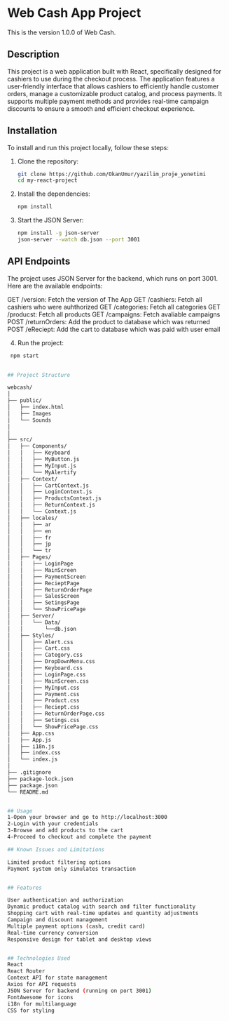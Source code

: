 # Web Cash App Project

This is the version 1.0.0 of Web Cash.

## Description

This project is a web application built with React, specifically designed for cashiers to use during the checkout process. The application features a user-friendly interface that allows cashiers to efficiently handle customer orders, manage a customizable product catalog, and process payments. It supports multiple payment methods and provides real-time campaign discounts to ensure a smooth and efficient checkout experience.


## Installation

To install and run this project locally, follow these steps:

1. Clone the repository:

   ```bash
   git clone https://github.com/OkanUmur/yazilim_proje_yonetimi
   cd my-react-project

2. Install the dependencies:   

   ```bash
   npm install

3. Start the JSON Server:

   ```bash
   npm install -g json-server
   json-server --watch db.json --port 3001

 ## API Endpoints
The project uses JSON Server for the backend, which runs on port 3001. Here are the available endpoints:

GET /version: Fetch the version of The App
GET /cashiers: Fetch all  cashiers who were auhthorized 
GET /categories: Fetch all  categories 
GET /producst: Fetch all  products
GET /campaigns: Fetch avaliable  campaigns
POST /returnOrders: Add the product to database which was returned
POST /eReciept: Add the cart to database which was paid with user email
  

4. Run the project:

  ```bash
   npm start
   

## Project Structure

webcash/
│
├── public/
│   ├── index.html
│   ├── Images
│   └── Sounds  
│    
│
├── src/
│   ├── Components/
│   │   ├── Keyboard
│   │   ├── MyButton.js
│   │   ├── MyInput.js
│   │   └── MyAlertify
│   ├── Context/
│   │   ├── CartContext.js
│   │   ├── LoginContext.js
│   │   ├── ProductsContext.js  
│   │   ├── ReturnContext.js
│   │   └── Context.js
│   ├── locales/
│   │   ├── ar
│   │   ├── en
│   │   ├── fr
│   │   ├── jp
│   │   └── tr
│   ├── Pages/
│   │   ├── LoginPage
│   │   ├── MainScreen
│   │   ├── PaymentScreen
│   │   ├── RecieptPage
│   │   ├── ReturnOrderPage
│   │   ├── SalesScreen
│   │   ├── SetingsPage
│   │   └── ShowPricePage
│   ├── Server/
│   │   └── Data/
│   │       └──db.json
│   ├── Styles/
│   │   ├── Alert.css
│   │   ├── Cart.css
│   │   ├── Category.css
│   │   ├── DropDownMenu.css
│   │   ├── Keyboard.css
│   │   ├── LoginPage.css
│   │   ├── MainScreen.css
│   │   ├── MyInput.css
│   │   ├── Payment.css
│   │   ├── Product.css
│   │   ├── Reciept.css
│   │   ├── ReturnOrderPage.css
│   │   ├── Setings.css
│   │   └── ShowPricePage.css
│   ├── App.css
│   ├── App.js
│   ├── i18n.js
│   ├── index.css
│   └── index.js
│
├── .gitignore
├── package-lock.json
├── package.json
└── README.md


## Usage
 1-Open your browser and go to http://localhost:3000
 2-Login with your credentials
 3-Browse and add products to the cart
 4-Proceed to checkout and complete the payment

## Known Issues and Limitations

 Limited product filtering options
 Payment system only simulates transaction


## Features

 User authentication and authorization
 Dynamic product catalog with search and filter functionality
 Shopping cart with real-time updates and quantity adjustments
 Campaign and discount management
 Multiple payment options (cash, credit card)
 Real-time currency conversion
 Responsive design for tablet and desktop views


 ## Technologies Used
React
React Router
Context API for state management
Axios for API requests
JSON Server for backend (running on port 3001)
FontAwesome for icons
i18n for multilanguage
CSS for styling